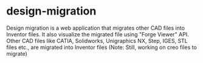 # design-migration
Design migration is a web application that migrates other CAD files into Inventor files. It also visualize the migrated file using "Forge Viewer" API. Other CAD files like CATIA, Solidworks, Unigraphics NX, Step, IGES, STL files etc., are migrated into Inventor files (Note: Still, working on creo files to migrate)

